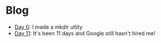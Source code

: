 # Blog

 - [Day 0](https://github.com/angeletakis/Pls-hire-me-google/tree/main/Days/Day-0): I made a mkdir utlity
 - [Day 11](https://github.com/angeletakis/Pls-hire-me-google/tree/main/Days/Day-11): It's been 11 days and Google still hasn't hired me!
